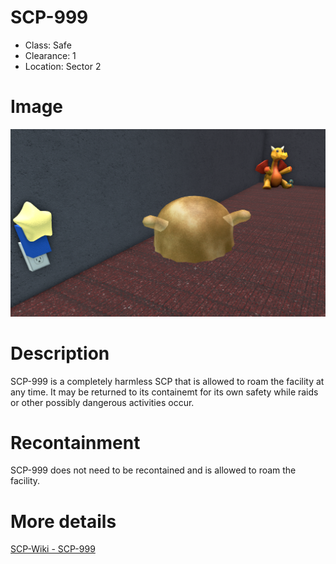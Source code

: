 # SCP-999
* Class: Safe
* Clearance: 1
* Location: Sector 2

# Image
![Image](/SCP/SCP-999.png)

# Description
SCP-999 is a completely harmless SCP that is allowed to roam the facility at any time.
It may be returned to its containemt for its own safety while raids or other possibly dangerous activities occur.

# Recontainment
SCP-999 does not need to be recontained and is allowed to roam the facility.

# More details
[SCP-Wiki - SCP-999](http://scp-wiki-de.wikidot.com/scp-999)
